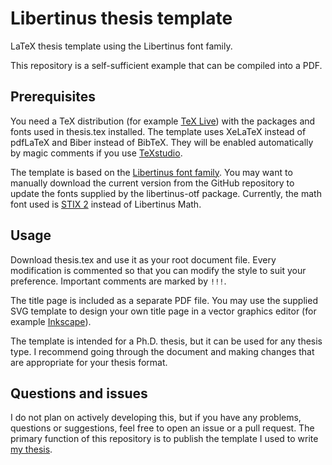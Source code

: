 # Libertinus thesis template

LaTeX thesis template using the Libertinus font family.

This repository is a self-sufficient example that can be compiled into a PDF.

## Prerequisites
You need a TeX distribution (for example [TeX Live](https://tug.org/texlive/)) with the packages and fonts used in thesis.tex installed. The template uses XeLaTeX instead of pdfLaTeX and Biber instead of BibTeX. They will be enabled automatically by magic comments if you use [TeXstudio](https://www.texstudio.org/).

The template is based on the [Libertinus font family](https://github.com/libertinus-fonts/libertinus). You may want to manually download the current version from the GitHub repository to update the fonts supplied by the libertinus-otf package. Currently, the math font used is [STIX 2](https://github.com/stipub/stixfonts) instead of Libertinus Math.

## Usage

Download thesis.tex and use it as your root document file. Every modification is commented so that you can modify the style to suit your preference. Important comments are marked by `!!!`.

The title page is included as a separate PDF file. You may use the supplied SVG template to design your own title page in a vector graphics editor (for example [Inkscape](https://inkscape.org/)).

The template is intended for a Ph.D. thesis, but it can be used for any thesis type. I recommend going through the document and making changes that are appropriate for your thesis format.

## Questions and issues

I do not plan on actively developing this, but if you have any problems, questions or suggestions, feel free to open an issue or a pull request. The primary function of this repository is to publish the template I used to write [my thesis](http://theses.cz/id/6sc3bn/dissertation.pdf).
